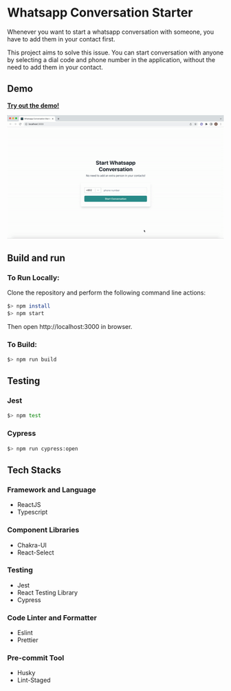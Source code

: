 # Whatsapp Conversation Starter

Whenever you want to start a whatsapp conversation with someone, you have to add them in your contact first.

This project aims to solve this issue. You can start conversation with anyone by selecting a dial code and phone number in the application, without the need to add them in your contact.

## Demo

[**Try out the demo!**](https://whatsapp-conversation-starter.herokuapp.com/)

![](github/demo.gif)

## Build and run

### To Run Locally:

Clone the repository and perform the following command line actions:

```bash
$> npm install
$> npm start
```

Then open http://localhost:3000 in browser.

### To Build:

```bash
$> npm run build
```

## Testing

### Jest

```bash
$> npm test
```

### Cypress

```bash
$> npm run cypress:open
```

## Tech Stacks

### Framework and Language

- ReactJS
- Typescript

### Component Libraries

- Chakra-UI
- React-Select

### Testing

- Jest
- React Testing Library
- Cypress

### Code Linter and Formatter

- Eslint
- Prettier

### Pre-commit Tool

- Husky
- Lint-Staged

